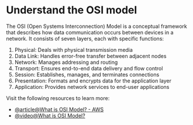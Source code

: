 # Understand the OSI model

The OSI (Open Systems Interconnection) Model is a conceptual framework that describes how data communication occurs between devices in a network. It consists of seven layers, each with specific functions:

1.  Physical: Deals with physical transmission media
2.  Data Link: Handles error-free transfer between adjacent nodes
3.  Network: Manages addressing and routing
4.  Transport: Ensures end-to-end data delivery and flow control
5.  Session: Establishes, manages, and terminates connections
6.  Presentation: Formats and encrypts data for the application layer
7.  Application: Provides network services to end-user applications

Visit the following resources to learn more:

- [@article@What is OSI Model? - AWS](https://aws.amazon.com/what-is/osi-model/)
- [@video@What is OSI Model?](https://www.youtube.com/watch?v=Ilk7UXzV_Qc)